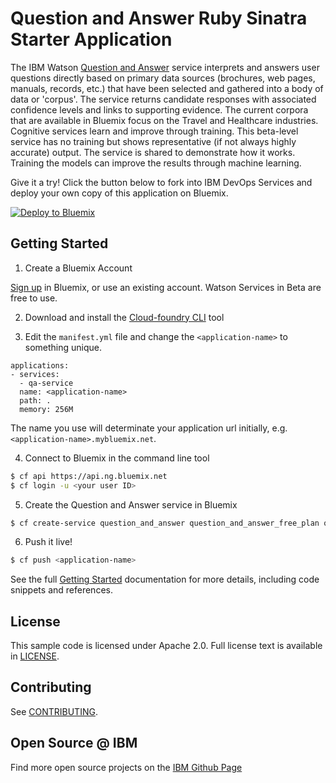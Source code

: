 # Question and Answer Ruby Sinatra Starter Application

  The IBM Watson [Question and Answer][question_and_answer] service interprets and answers user questions directly based on primary data sources (brochures, web pages, manuals, records, etc.) that have been selected and gathered into a body of data or 'corpus'. The service returns candidate responses with associated confidence levels and links to supporting evidence. The current corpora that are available in Bluemix focus on the Travel and Healthcare industries. Cognitive services learn and improve through training. This beta-level service has no training but shows representative (if not always highly accurate) output. The service is shared to demonstrate how it works. Training the models can improve the results through machine learning.

Give it a try! Click the button below to fork into IBM DevOps Services and deploy your own copy of this application on Bluemix.

[![Deploy to Bluemix](https://bluemix.net/deploy/button.png)](https://bluemix.net/deploy?repository=https://github.com/watson-developer-cloud/question-and-answer-ruby.git)

## Getting Started

1. Create a Bluemix Account

  [Sign up][sign_up] in Bluemix, or use an existing account. Watson Services in Beta are free to use.

2. Download and install the [Cloud-foundry CLI][cloud_foundry] tool

3. Edit the `manifest.yml` file and change the `<application-name>` to something unique.
  ```none
  applications:
  - services:
    - qa-service
    name: <application-name>
    path: .
    memory: 256M
  ```
  The name you use will determinate your application url initially, e.g. `<application-name>.mybluemix.net`.

4. Connect to Bluemix in the command line tool
  ```sh
  $ cf api https://api.ng.bluemix.net
  $ cf login -u <your user ID>
  ```

5. Create the Question and Answer service in Bluemix
  ```sh
  $ cf create-service question_and_answer question_and_answer_free_plan qa-service
  ```

6. Push it live!
  ```sh
  $ cf push <application-name>
  ```

See the full [Getting Started][getting_started] documentation for more details, including code snippets and references.

## License

  This sample code is licensed under Apache 2.0. Full license text is available in [LICENSE](LICENSE).

## Contributing

  See [CONTRIBUTING](CONTRIBUTING.md).

## Open Source @ IBM
  Find more open source projects on the [IBM Github Page](http://ibm.github.io/)

[question_and_answer]: http://www.ibm.com/smarterplanet/us/en/ibmwatson/developercloud/doc/qaapi/
[cloud_foundry]: https://github.com/cloudfoundry/cli
[getting_started]: http://www.ibm.com/smarterplanet/us/en/ibmwatson/developercloud/doc/getting_started/
[sign_up]: https://apps.admin.ibmcloud.com/manage/trial/bluemix.html?cm_mmc=WatsonDeveloperCloud-_-LandingSiteGetStarted-_-x-_-CreateAnAccountOnBluemixCLI
